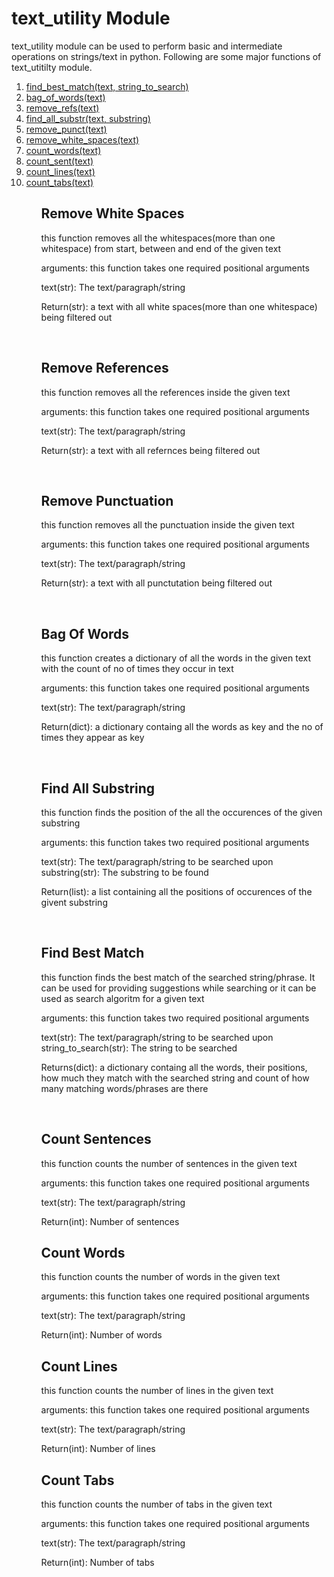 # text_utility Module 
<p>text_utility module can be used to perform basic and intermediate operations on strings/text in python. Following are some major functions of text_utitilty module.</p>
<ol>
    <li><a href="#find_best_match">find_best_match(text, string_to_search)</a></li>
    <li><a href="#bag_of_words">bag_of_words(text)</a></li>
    <li><a href="#remove_refs">remove_refs(text)</a></li>
    <li><a href="#find_all_substr">find_all_substr(text, substring)</a></li>
    <li><a href="#remove_punct">remove_punct(text)</a></li>
    <li><a href="#remove_white_spaces">remove_white_spaces(text)</a></li>
    <li><a href="#count_words">count_words(text)</a></li>
    <li><a href="#count_sent">count_sent(text)</a></li>
    <li><a href="#count_lines">count_lines(text)</a></li>
    <li><a href="#count_tabs">count_tabs(text)</a></li>
<ol>

## Remove White Spaces
<a id="remove_white_spaces"></a>
<p>this function removes all the whitespaces(more than one whitespace) from start, between and end of the given text</p>
<p>arguments: this function takes one required positional arguments</p>
<div>text(str): The text/paragraph/string</div>
<p>Return(str): a text with all white spaces(more than one whitespace) being filtered out</p><br>

## Remove References
<a id="remove_refs"></a>
<p>this function removes all the references inside the given text</p>
<p>arguments: this function takes one required positional arguments</p>
<div>text(str): The text/paragraph/string</div>
<p>Return(str): a text with all refernces being filtered out</p><br>

## Remove Punctuation
<a id="remove_punct"></a>
<p>this function removes all the punctuation inside the given text</p>
<p>arguments: this function takes one required positional arguments</p>
<div>text(str): The text/paragraph/string</div>
<p>Return(str): a text with all punctutation being filtered out</p><br>

## Bag Of Words
<a id="bag_of_words"></a>
<p>this function creates a dictionary of all the words in the given text with the count of no of times they occur in text</p>
<p>arguments: this function takes one required positional arguments</p>
<div>text(str): The text/paragraph/string </div>
<p>Return(dict): a dictionary containg all the words as key and the no of times they appear as key</p><br>

## Find All Substring
<a id="find_all_substr"></a>
<p>this function finds the position of the all the occurences of the given substring</p>
<p>arguments: this function takes two required positional arguments</p>
<div>text(str): The text/paragraph/string to be searched upon</div>
<div>substring(str): The substring to be found</div>
<p>Return(list): a list containing all the positions of occurences of the givent substring</p><br>

## Find Best Match
<a id="find_best_match"></a>
<p>this function finds the best match of the searched string/phrase. It can be used for providing suggestions while searching or it can be used as search algoritm for a given text</p>
<p>arguments: this function takes two required positional arguments</p>
<div>text(str): The text/paragraph/string to be searched upon</div>
<div>string_to_search(str): The string to be searched</div>
<p>Returns(dict): a dictionary containg all the words, their positions, how much they match with the searched string and count of how many matching words/phrases are there</p><br>

## Count Sentences
<a id="count_sent"></a>
<p>this function counts the number of sentences in the given text</p>
<p>arguments: this function takes one required positional arguments</p>
<div>text(str): The text/paragraph/string</div>
<p>Return(int): Number of sentences</p>

## Count Words
<a id="count_words"></a>
<p>this function counts the number of words in the given text</p>
<p>arguments: this function takes one required positional arguments</p>
<div>text(str): The text/paragraph/string</div>
<p>Return(int): Number of words</p>

## Count Lines
<a id="count_lines"></a>
<p>this function counts the number of lines in the given text</p>
<p>arguments: this function takes one required positional arguments</p>
<div>text(str): The text/paragraph/string</div>
<p>Return(int): Number of lines</p>

## Count Tabs
<a id="count_tabs"></a>
<p>this function counts the number of tabs in the given text</p>
<p>arguments: this function takes one required positional arguments</p>
<div>text(str): The text/paragraph/string</div>
<p>Return(int): Number of tabs</p>
